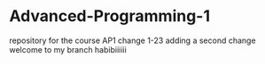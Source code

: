 # Advanced-Programming-1
repository for the course AP1
change 1-23
adding a second change 
welcome to my branch habibiiiiii
